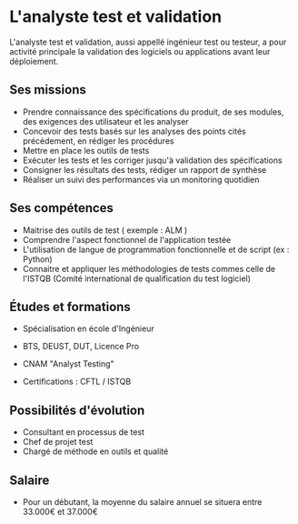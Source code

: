 # L'analyste test et validation

L'analyste test et validation, aussi appellé ingénieur test ou testeur, a pour activité principale la validation des logiciels ou applications avant leur déploiement.

## Ses missions

* Prendre connaissance des spécifications du produit, de ses modules, des exigences des utilisateur et les analyser
* Concevoir des tests basés sur les analyses des points cités précédement, en rédiger les procédures
* Mettre en place les outils de tests
* Exécuter les tests et les corriger jusqu'à validation des spécifications
* Consigner les résultats des tests, rédiger un rapport de synthèse
* Réaliser un suivi des performances via un monitoring quotidien

##  Ses compétences

* Maitrise des outils de test ( exemple : ALM )
* Comprendre l'aspect fonctionnel de l'application testée
* L'utilisation de langue de programmation fonctionnelle et de script (ex : Python)
* Connaitre et appliquer les méthodologies de tests commes celle de l'ISTQB (Comité international de qualification du test logiciel)

##  Études et formations

* Spécialisation en école d'Ingénieur
* BTS, DEUST, DUT, Licence Pro
* CNAM "Analyst Testing"

* Certifications : CFTL / ISTQB

##  Possibilités d'évolution

* Consultant en processus de test
* Chef de projet test
* Chargé de méthode en outils et qualité

## Salaire

* Pour un débutant, la moyenne du salaire annuel se situera entre 33.000€ et 37.000€ 
